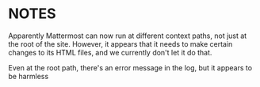 # NOTES

Apparently Mattermost can now run at different context paths, not just
at the root of the site. However, it appears that it needs to make
certain changes to its HTML files, and we currently don't let it do that.

Even at the root path, there's an error message in the log, but it
appears to be harmless

